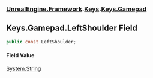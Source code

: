 ### [UnrealEngine.Framework](./UnrealEngine-Framework.md 'UnrealEngine.Framework').[Keys](./Keys.md 'UnrealEngine.Framework.Keys').[Keys.Gamepad](./Keys-Gamepad.md 'UnrealEngine.Framework.Keys.Gamepad')
## Keys.Gamepad.LeftShoulder Field
  
```csharp
public const LeftShoulder;
```
#### Field Value
[System.String](https://docs.microsoft.com/en-us/dotnet/api/System.String 'System.String')  
